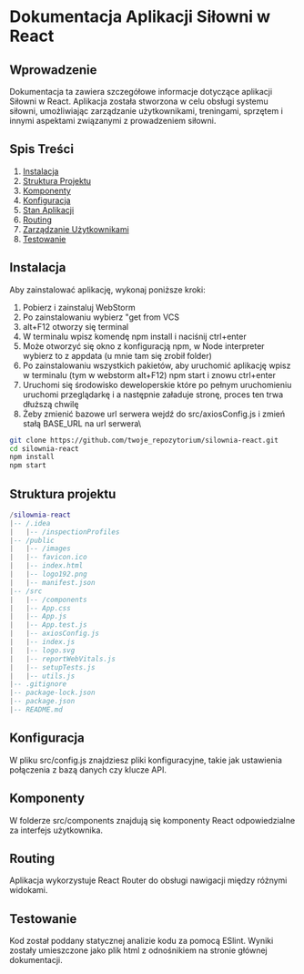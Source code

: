 # Dokumentacja Aplikacji Siłowni w React

## Wprowadzenie

Dokumentacja ta zawiera szczegółowe informacje dotyczące aplikacji Siłowni w React. Aplikacja została stworzona w celu obsługi systemu siłowni, umożliwiając zarządzanie użytkownikami, treningami, sprzętem i innymi aspektami związanymi z prowadzeniem siłowni.

## Spis Treści

1. [Instalacja](#instalacja)
2. [Struktura Projektu](#struktura-projektu)
3. [Komponenty](#komponenty)
4. [Konfiguracja](#konfiguracja)
5. [Stan Aplikacji](#stan-aplikacji)
6. [Routing](#routing)
7. [Zarządzanie Użytkownikami](#zarzadzanie-uzytkownikami)
10. [Testowanie](#testowanie)

## Instalacja
Aby zainstalować aplikację, wykonaj poniższe kroki:
1. Pobierz i zainstaluj WebStorm
2. Po zainstalowaniu wybierz "get from VCS
3. alt+F12 otworzy się terminal
4. W terminalu wpisz komendę npm install i naciśnij ctrl+enter
5. Może otworzyć się okno z konfiguracją npm, w Node interpreter wybierz to z appdata (u mnie tam się zrobił folder)
6. Po zainstalowaniu wszystkich pakietów, aby uruchomić aplikację wpisz w terminalu (tym w webstorm alt+F12) npm start i znowu ctrl+enter
7. Uruchomi się środowisko deweloperskie które po pełnym uruchomieniu uruchomi przeglądarkę i a następnie załaduje stronę, proces ten trwa dłuższą chwilę
8. Żeby zmienić bazowe url serwera wejdź do src/axiosConfig.js i zmień stałą BASE_URL na url serwera\

```bash
git clone https://github.com/twoje_repozytorium/silownia-react.git
cd silownia-react
npm install
npm start
```

## Struktura projektu
```lua
/silownia-react
|-- /.idea
|   |-- /inspectionProfiles
|-- /public
|   |-- /images
|   |-- favicon.ico
|   |-- index.html
|   |-- logo192.png
|   |-- manifest.json
|-- /src
|   |-- /components
|   |-- App.css
|   |-- App.js
|   |-- App.test.js
|   |-- axiosConfig.js
|   |-- index.js
|   |-- logo.svg
|   |-- reportWebVitals.js
|   |-- setupTests.js
|   |-- utils.js
|-- .gitignore
|-- package-lock.json
|-- package.json
|-- README.md
```
## Konfiguracja
W pliku src/config.js znajdziesz pliki konfiguracyjne, takie jak ustawienia połączenia z bazą danych czy klucze API.

## Komponenty
W folderze src/components znajdują się komponenty React odpowiedzialne za interfejs użytkownika.

## Routing
Aplikacja wykorzystuje React Router do obsługi nawigacji między różnymi widokami.

## Testowanie
Kod został poddany statycznej analizie kodu za pomocą ESlint. Wyniki zostały umieszczone jako plik html z odnośnikiem na stronie głównej dokumentacji.
